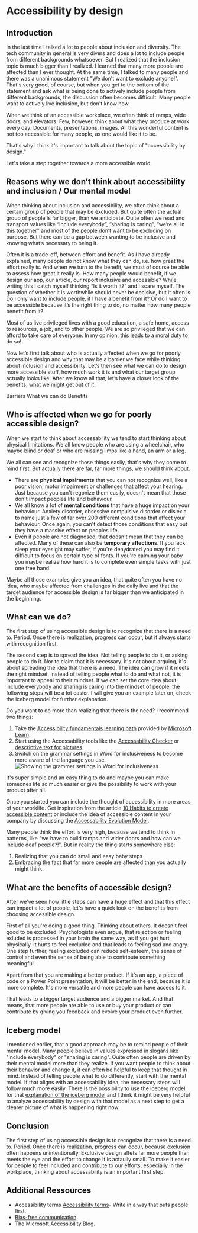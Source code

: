 # Accessibility by design

## Introduction
In the last time I talked a lot to people about inclusion and diversity. The tech community in general is very divers and does a lot to include people from different backgrounds whatsoever. But I realized that the inclusion topic is much bigger than I realized. I learned that many more people are affected than I ever thought. 
At the same time, I talked to many people and there was a unanimous statement "We don't want to exclude anyone!". That's very good, of course, but when you get to the bottom of the statement and ask what is being done to actively include people from different backgrounds, the discussion often becomes difficult. Many people want to actively live inclusion, but don't know how. 

When we think of an accessible workplace, we often think of ramps, wide doors, and elevators. Few, however, think about what they produce at work every day: Documents, presentations, images. All this wonderful content is not too accessible for many people, as one would like it to be. 

That's why I think it's important to talk about the topic of "accessibility by design." 

Let's take a step together towards a more accessible world.

## Reasons why we don’t think about accessibility and inclusion / Our mental model
When thinking about inclusion and accessibility, we often think about a certain group of people that may be excluded. But quite often the actual group of people is far bigger, than we anticipate. 
Quite often we read and transport values like “include everybody”, “sharing is caring”, “we’re all in this together” and most of the people don’t want to be excluding on purpose. But there can be a gap between wanting to be inclusive and knowing what’s necessary to being it. 

Often it is a trade-off, between effort and benefit. As I have already explained, many people do not know what they can do, i.e. how great the effort really is. And when we turn to the benefit, we must of course be able to assess how great it really is. How many people would benefit, if we design our app, our article, our report inclusive and accessible? 
While writing this I catch myself thinking “Is it worth it?” and I scare myself. The question of whether it is worthwhile should never be decisive, but it often is.
Do I only want to include people, if I have a benefit from it? Or do I want to be accessible because it’s the right thing to do, no matter how many people benefit from it? 

Most of us live privileged lives with a good education, a safe home, access to resources, a job, and to other people. We are so privileged that we can afford to take care of everyone.
In my opinion, this leads to a moral duty to do so!

Now let’s first talk about who is actually affected when we go for poorly accessible design and why that may be a barrier we face while thinking about inclusion and accessibility. Let’s then see what we can do to design more accessible stuff, how much work it is and what our target group actually looks like.
After we know all that, let’s have a closer look of the benefits, what we might get out of it.

Barriers
What we can do
Benefits

## Who is affected when we go for poorly accessible design?
When we start to think about accessability we tend to start thinking about physical limitations. We all know people who are using a wheelchair, who maybe blind or deaf or who are missing limps like a hand, an arm or a leg. 

We all can see and recognize those things easily, that's why they come to mind first. But actually there are far, far more things, we should think about.
- There are **physical impairments** that you can not recognize well, like a poor vision, motor impairment or challenges that affect your hearing. Just because you can't regonize them easily, doesn't mean that those don't impact peoples life and behaviour.
- We all know a lot of **mental conditions** that have a huge impact on your behaviour. Anxiety disorder, obsessive compulsive disorder or dislexia to name just a few of far over 200 different conditions that affect your behaviour. Once again, you can't detect those conditions that easy but they have a massive effect on peoples life. 
- Even if people are not diagnosed, that doesn't mean that they can be affected. Many of these can also be **temporary affections**. If you lack sleep your eyesight may suffer, if you're dehydrated you may find it difficult to focus on certain type of fonts. If you're calming your baby you maybe realize how hard it is to complete even simple tasks with just one free hand. 

Maybe all those examples give you an idea, that quite often you have no idea, who maybe affected from challenges in the daily live and that the target audience for accessible design is far bigger than we anticipated in the beginning. 


## What can we do?
The first step of using accessible design is to recognize that there is a need to. Period.
Once there is realization, progress can occur, but it always starts with recognition first.

The second step is to spread the idea. Not telling people to do it, or asking people to do it. Nor to claim that it is necessary. It's not about arguing, it's about spreading the idea that there is a need. The idea can grow if it meets the right mindset. Instead of telling people what to do and what not, it is important to appeal to their mindset. If we can set the core idea about include everybody and sharing is caring into the mindset of people, the following steps will be a lot easier. I will give you an example later on, check the iceberg model for further explanation.

Do you want to do more than realizing that there is the need? I recommend two things:
1. Take the [Accessibility fundamentals learning path](https://docs.microsoft.com/en-us/learn/paths/accessibility-fundamentals/) provided by [Microsoft Learn](https://docs.microsoft.com/en-us/learn/).
2. Start using the Accessability tools like the [Accessability Checker](https://support.microsoft.com/en-us/topic/improve-accessibility-with-the-accessibility-checker-a16f6de0-2f39-4a2b-8bd8-5ad801426c7f) or [descriptive text for pictures](https://support.microsoft.com/en-us/topic/everything-you-need-to-know-to-write-effective-alt-text-df98f884-ca3d-456c-807b-1a1fa82f5dc2).
3. Switch on the grammar settings in Word for inclusiveness to become more aware of the language you use. ![Showing the grammer settings in Word for inclusiveness](media/blob/main/Word%20Options.png)

It's super simple and an easy thing to do and maybe you can make someones life so much easier or give the possibility to work with your product after all. 

Once you started you can include the thought of accessibility in more areas of your worklife. Get inspiration from the article [10 Habits to create accessible content](https://blogs.microsoft.com/accessibility/10-habits-to-create-accessible-content/) or include the idea of accessible content in your company by discussing the [Accessability Evolution Model](https://blogs.microsoft.com/accessibility/accessibility-evolution-model/).

Many people think the effort is very high, because we tend to think in patterns, like "we have to build ramps and wider doors and how can we include deaf people?!". But in reality the thing starts somewhere else:
1. Realizing that you can do small and easy baby steps
2. Embracing the fact that far more people are affected than you actually might think.


## What are the benefits of accessible design?
After we've seen how little steps can have a huge effect and that this effect can impact a lot of people, let's have a quick look on the benefits from choosing accessible design. 

First of all you're doing a good thing. Thinking about others. It doesn't feel good to be excluded. Psychologists even argue, that rejection or feeling exluded is processed in your brain the same way, as if you get hurt physically. It hurts to feel excluded and that leads to feeling sad and angry. One step further, feeling excluded can reduce self-esteem, the sense of control and even the sense of being able to contribute something meaningful.

Apart from that you are making a better product. If it's an app, a piece of code or a Power Point presentation, it will be better in the end, because it is more complete. It's more versatile and more people can have access to it.

That leads to a bigger target audience and a bigger market. And that means, that more people are able to use or buy your product or can contribute by giving you feedback and evolve your product even further.

## Iceberg model
I mentioned earlier, that a good approach may be to remind people of their mental model. Many people believe in values expressed in slogans like "include everybody" or "sharing is caring". Quite often people are driven by their mental model more than they realize. If you want people to think about their behavior and change it, it can often be helpful to keep that thought in mind. Instead of telling people what to do differently, start with the mental model. If that aligns with an accessability idea, the necessary steps will follow much more easily. There is the possibility to use the iceberg model for that [explanation of the iceberg model](https://docs.microsoft.com/en-us/microsoft-365/community/why-m365-adoption-projects-fail#the-iceberg-model) and I think it might be very helpful to analyze accessability by design with that model as a next step to get a clearer picture of what is happening right now.

## Conclusion
The first step of using accessible design is to recognize that there is a need to. Period.
Once there is realization, progress can occur, because exclusion often happens unintentionally. Exclusive design affets far more people than meets the eye and the effort to change it is actaully small. To make it easier for people to feel included and contribute to our efforts, especially in the workplace, thinking about accessability is an important first step. 

## Additional Ressources
- Accessibility terms [Accessibility terms](https://docs.microsoft.com/en-us/style-guide/a-z-word-list-term-collections/term-collections/accessibility-terms)- Write in a way that puts people first.
- [Bias-free communication](https://docs.microsoft.com/en-us/style-guide/bias-free-communication).
- The Microsoft [Accessibility Blog](https://www.microsoft.com/en-us/accessibility?rtc=1).
